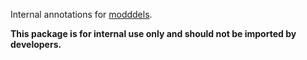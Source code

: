 Internal annotations for [modddels].

**This package is for internal use only and should not be imported by developers.**

[modddels]: https://pub.dev/packages/modddels
